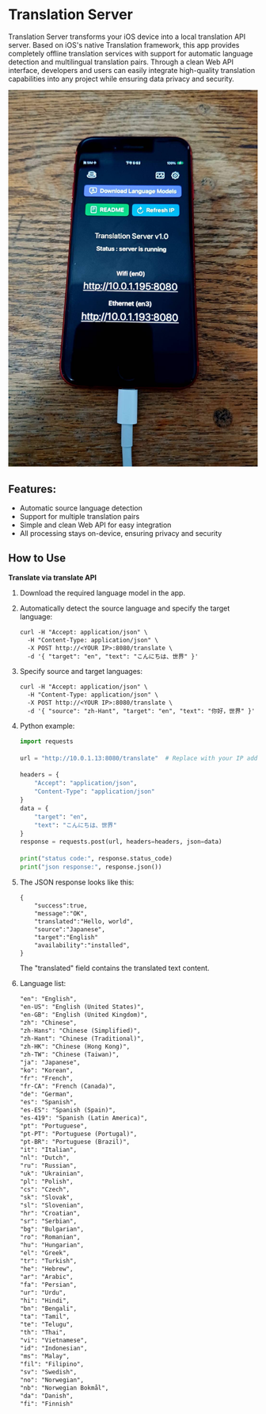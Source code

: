 # Translation Server

Translation Server transforms your iOS device into a local translation API server. Based on iOS's native Translation framework, this app provides completely offline translation services with support for automatic language detection and multilingual translation pairs. Through a clean Web API interface, developers and users can easily integrate high-quality translation capabilities into any project while ensuring data privacy and security.

![image](image.jpg)

## Features:

- Automatic source language detection
- Support for multiple translation pairs
- Simple and clean Web API for easy integration
- All processing stays on-device, ensuring privacy and security

## How to Use

**Translate via translate API**

1. Download the required language model in the app.
2. Automatically detect the source language and specify the target language:
    ```
    curl -H "Accept: application/json" \
      -H "Content-Type: application/json" \
      -X POST http://<YOUR IP>:8080/translate \
      -d '{ "target": "en", "text": "こんにちは、世界" }'
    ```

3. Specify source and target languages:
    ```
    curl -H "Accept: application/json" \
      -H "Content-Type: application/json" \
      -X POST http://<YOUR IP>:8080/translate \
      -d '{ "source": "zh-Hant", "target": "en", "text": "你好，世界" }'
    ```

4. Python example:
    ```python
    import requests

    url = "http://10.0.1.13:8080/translate"  # Replace with your IP address

    headers = {
        "Accept": "application/json",
        "Content-Type": "application/json"
    }
    data = {
        "target": "en",
        "text": "こんにちは、世界"
    }
    response = requests.post(url, headers=headers, json=data)

    print("status code:", response.status_code)
    print("json response:", response.json())
    ```

5. The JSON response looks like this:
    ```
    {
        "success":true,
        "message":"OK",
        "translated":"Hello, world",
        "source":"Japanese",
        "target":"English"
        "availability":"installed",
    }
    ```
    The "translated" field contains the translated text content.

6. Language list:
    ```
    "en": "English",
    "en-US": "English (United States)",
    "en-GB": "English (United Kingdom)",
    "zh": "Chinese",
    "zh-Hans": "Chinese (Simplified)",
    "zh-Hant": "Chinese (Traditional)",
    "zh-HK": "Chinese (Hong Kong)",
    "zh-TW": "Chinese (Taiwan)",
    "ja": "Japanese",
    "ko": "Korean",
    "fr": "French",
    "fr-CA": "French (Canada)",
    "de": "German",
    "es": "Spanish",
    "es-ES": "Spanish (Spain)",
    "es-419": "Spanish (Latin America)",
    "pt": "Portuguese",
    "pt-PT": "Portuguese (Portugal)",
    "pt-BR": "Portuguese (Brazil)",
    "it": "Italian",
    "nl": "Dutch",
    "ru": "Russian",
    "uk": "Ukrainian",
    "pl": "Polish",
    "cs": "Czech",
    "sk": "Slovak",
    "sl": "Slovenian",
    "hr": "Croatian",
    "sr": "Serbian",
    "bg": "Bulgarian",
    "ro": "Romanian",
    "hu": "Hungarian",
    "el": "Greek",
    "tr": "Turkish",
    "he": "Hebrew",
    "ar": "Arabic",
    "fa": "Persian",
    "ur": "Urdu",
    "hi": "Hindi",
    "bn": "Bengali",
    "ta": "Tamil",
    "te": "Telugu",
    "th": "Thai",
    "vi": "Vietnamese",
    "id": "Indonesian",
    "ms": "Malay",
    "fil": "Filipino",
    "sv": "Swedish",
    "no": "Norwegian",
    "nb": "Norwegian Bokmål",
    "da": "Danish",
    "fi": "Finnish"
    ```
